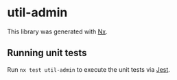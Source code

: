 # util-admin

This library was generated with [Nx](https://nx.dev).

## Running unit tests

Run `nx test util-admin` to execute the unit tests via [Jest](https://jestjs.io).
